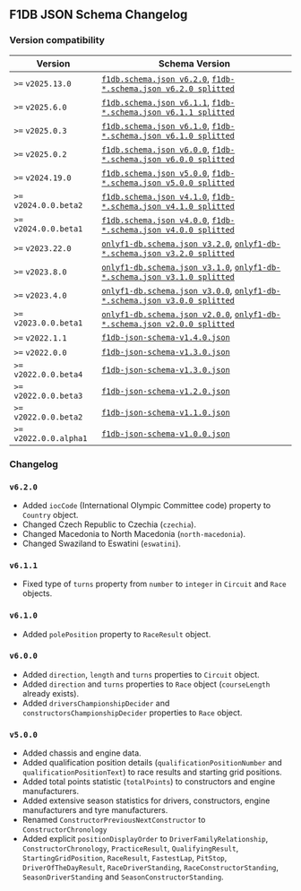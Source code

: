 ## F1DB JSON Schema Changelog

### Version compatibility

| Version                 | Schema Version                                                                                                                                                                                                                                    |
|-------------------------|---------------------------------------------------------------------------------------------------------------------------------------------------------------------------------------------------------------------------------------------------|
| `>=` `v2025.13.0`       | [`f1db.schema.json v6.2.0`](https://raw.githubusercontent.com/f1db/f1db/main/src/schema/v6.2.0/single/f1db.schema.json), [`f1db-*.schema.json v6.2.0 splitted`](https://github.com/f1db/f1db/tree/main/src/schema/v6.2.0/splitted)                |
| `>=` `v2025.6.0`        | [`f1db.schema.json v6.1.1`](https://raw.githubusercontent.com/f1db/f1db/main/src/schema/v6.1.1/single/f1db.schema.json), [`f1db-*.schema.json v6.1.1 splitted`](https://github.com/f1db/f1db/tree/main/src/schema/v6.1.1/splitted)                |
| `>=` `v2025.0.3`        | [`f1db.schema.json v6.1.0`](https://raw.githubusercontent.com/f1db/f1db/main/src/schema/v6.1.0/single/f1db.schema.json), [`f1db-*.schema.json v6.1.0 splitted`](https://github.com/f1db/f1db/tree/main/src/schema/v6.1.0/splitted)                |
| `>=` `v2025.0.2`        | [`f1db.schema.json v6.0.0`](https://raw.githubusercontent.com/f1db/f1db/main/src/schema/v6.0.0/single/f1db.schema.json), [`f1db-*.schema.json v6.0.0 splitted`](https://github.com/f1db/f1db/tree/main/src/schema/v6.0.0/splitted)                |
| `>=` `v2024.19.0`       | [`f1db.schema.json v5.0.0`](https://raw.githubusercontent.com/f1db/f1db/main/src/schema/v5.0.0/single/f1db.schema.json), [`f1db-*.schema.json v5.0.0 splitted`](https://github.com/f1db/f1db/tree/main/src/schema/v5.0.0/splitted)                |
| `>=` `v2024.0.0.beta2`  | [`f1db.schema.json v4.1.0`](https://raw.githubusercontent.com/f1db/f1db/main/src/schema/v4.1.0/single/f1db.schema.json), [`f1db-*.schema.json v4.1.0 splitted`](https://github.com/f1db/f1db/tree/main/src/schema/v4.1.0/splitted)                |
| `>=` `v2024.0.0.beta1`  | [`f1db.schema.json v4.0.0`](https://raw.githubusercontent.com/f1db/f1db/main/src/schema/v4.0.0/single/f1db.schema.json), [`f1db-*.schema.json v4.0.0 splitted`](https://github.com/f1db/f1db/tree/main/src/schema/v4.0.0/splitted)                |
| `>=` `v2023.22.0`       | [`onlyf1-db.schema.json v3.2.0`](https://raw.githubusercontent.com/f1db/f1db/main/src/schema/v3.2.0/single/onlyf1-db.schema.json), [`onlyf1-db-*.schema.json v3.2.0 splitted`](https://github.com/f1db/f1db/tree/main/src/schema/v3.2.0/splitted) |
| `>=` `v2023.8.0`        | [`onlyf1-db.schema.json v3.1.0`](https://raw.githubusercontent.com/f1db/f1db/main/src/schema/v3.1.0/single/onlyf1-db.schema.json), [`onlyf1-db-*.schema.json v3.1.0 splitted`](https://github.com/f1db/f1db/tree/main/src/schema/v3.1.0/splitted) |
| `>=` `v2023.4.0`        | [`onlyf1-db.schema.json v3.0.0`](https://raw.githubusercontent.com/f1db/f1db/main/src/schema/v3.0.0/single/onlyf1-db.schema.json), [`onlyf1-db-*.schema.json v3.0.0 splitted`](https://github.com/f1db/f1db/tree/main/src/schema/v3.0.0/splitted) |
| `>=` `v2023.0.0.beta1`  | [`onlyf1-db.schema.json v2.0.0`](https://raw.githubusercontent.com/f1db/f1db/main/src/schema/v2.0.0/single/onlyf1-db.schema.json), [`onlyf1-db-*.schema.json v2.0.0 splitted`](https://github.com/f1db/f1db/tree/main/src/schema/v2.0.0/splitted) |
| `>=` `v2022.1.1`        | [`f1db-json-schema-v1.4.0.json`](https://raw.githubusercontent.com/f1db/f1db/main/src/schema/v1.x/f1db-json-schema-v1.4.0.json)                                                                                                                   |
| `>=` `v2022.0.0`        | [`f1db-json-schema-v1.3.0.json`](https://raw.githubusercontent.com/f1db/f1db/main/src/schema/v1.x/f1db-json-schema-v1.3.0.json)                                                                                                                   |
| `>=` `v2022.0.0.beta4`  | [`f1db-json-schema-v1.3.0.json`](https://raw.githubusercontent.com/f1db/f1db/main/src/schema/v1.x/f1db-json-schema-v1.3.0.json)                                                                                                                   |
| `>=` `v2022.0.0.beta3`  | [`f1db-json-schema-v1.2.0.json`](https://raw.githubusercontent.com/f1db/f1db/main/src/schema/v1.x/f1db-json-schema-v1.2.0.json)                                                                                                                   |
| `>=` `v2022.0.0.beta2`  | [`f1db-json-schema-v1.1.0.json`](https://raw.githubusercontent.com/f1db/f1db/main/src/schema/v1.x/f1db-json-schema-v1.1.0.json)                                                                                                                   |
| `>=` `v2022.0.0.alpha1` | [`f1db-json-schema-v1.0.0.json`](https://raw.githubusercontent.com/f1db/f1db/main/src/schema/v1.x/f1db-json-schema-v1.0.0.json)                                                                                                                   |


### Changelog

### `v6.2.0`

- Added `iocCode` (International Olympic Committee code) property to `Country` object.
- Changed Czech Republic to Czechia (`czechia`).
- Changed Macedonia to North Macedonia (`north-macedonia`).
- Changed Swaziland to Eswatini (`eswatini`).


### `v6.1.1`

- Fixed type of `turns` property from `number` to `integer` in `Circuit` and `Race` objects.


### `v6.1.0`

- Added `polePosition` property to `RaceResult` object.


### `v6.0.0`

- Added `direction`, `length` and `turns` properties to `Circuit` object.
- Added `direction` and `turns` properties to `Race` object (`courseLength` already exists).
- Added `driversChampionshipDecider` and `constructorsChampionshipDecider` properties to `Race` object.


### `v5.0.0`

- Added chassis and engine data.
- Added qualification position details (`qualificationPositionNumber` and `qualificationPositionText`) to race results and starting grid positions.
- Added total points statistic (`totalPoints`) to constructors and engine manufacturers.
- Added extensive season statistics for drivers, constructors, engine manufacturers and tyre manufacturers.
- Renamed `ConstructorPreviousNextConstructor` to `ConstructorChronology`
- Added explicit `positionDisplayOrder` to `DriverFamilyRelationship`, `ConstructorChronology`, `PracticeResult`, `QualifyingResult`, `StartingGridPosition`, `RaceResult`, `FastestLap`, `PitStop`, `DriverOfTheDayResult`, `RaceDriverStanding`, `RaceConstructorStanding`, `SeasonDriverStanding` and `SeasonConstructorStanding`.
